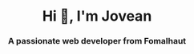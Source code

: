 <h1 align="center">Hi 👋, I'm Jovean</h1>
<h3 align="center">A passionate web developer from Fomalhaut</h3>
